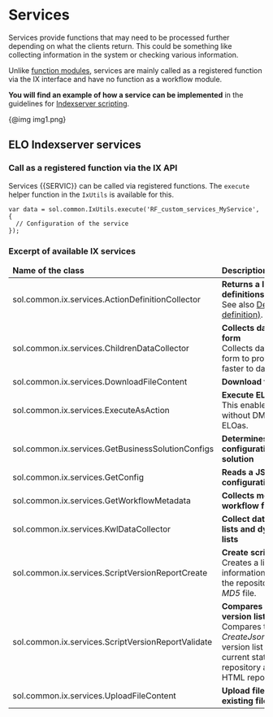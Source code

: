 <h1>Services</h1>
<p>Services provide functions that may need to be processed further depending on what the clients return. This could be something like collecting information in the system or checking various information.</p>
<p>Unlike <a
href="#!/guide/p6_Funktionsbausteine">function modules</a>, services are mainly called as a registered function via the IX interface and have no function as a workflow module.</p>
<p><span class="tag_important"><span
style='font-weight:bold'>You will find an example of how a service can be implemented</span> in the guidelines for <a
href="#!/guide/p19_Indexserver_Scripting">Indexserver scripting</a>.</span></p>
<p>{@img img1.png}</p>
<h2>ELO Indexserver services</h2>
<h3>Call as a registered function via the IX API</h3>
<p>Services {{SERVIC}} can be called via registered functions. The <code>execute</code> helper function in the <code>IxUtils</code> is available for this. </p>
<pre><code>var data = sol.common.IxUtils.execute('RF_custom_services_MyService', {
  // Configuration of the service
});
</code></pre>
<h3>Excerpt of available IX services</h3>
<table><thead><tr><td><span
style='font-weight:bold'>Name of the class</span></td><td><span
style='font-weight:bold'>Description</span></td></tr></thead><tbody><tr><td>    sol.common.ix.services.ActionDefinitionCollector</td><td><span
style='font-weight:bold'>Returns a list of all action definitions</span><br />See also <a
href="#!/guide/p21_Definition__Action_definition_">Definition (action definition)</a>.</td></tr><tr><td>    sol.common.ix.services.ChildrenDataCollector</td><td><span
style='font-weight:bold'>Collects data in condensed form</span><br />Collects data in condensed form to provide information faster to dashboards.</td></tr><tr><td>    sol.common.ix.services.DownloadFileContent</td><td><span
style='font-weight:bold'>Download file content</span></td></tr><tr><td>    sol.common.ix.services.ExecuteAsAction</td><td><span
style='font-weight:bold'>Execute ELOas rule</span><br />This enables components without DMZ to access ELOas.</td></tr><tr><td>    sol.common.ix.services.GetBusinessSolutionConfigs</td><td><span
style='font-weight:bold'>Determines all configuration files of a solution</span></td></tr><tr><td>    sol.common.ix.services.GetConfig</td><td><span
style='font-weight:bold'>Reads a JSON configuration</span></td></tr><tr><td>    sol.common.ix.services.GetWorkflowMetadata</td><td><span
style='font-weight:bold'>Collects metadata for a workflow for ELO apps</span></td></tr><tr><td>    sol.common.ix.services.KwlDataCollector</td><td><span
style='font-weight:bold'>Collect data for keyword lists and dynamic keyword lists</span></td></tr><tr><td>    sol.common.ix.services.ScriptVersionReportCreate</td><td><span
style='font-weight:bold'>Create script version list</span><br />Creates a list of version information for the scripts in the repository including the <span
style='font-style:italic'>MD5</span> file.</td></tr><tr><td>    sol.common.ix.services.ScriptVersionReportValidate</td><td><span
style='font-weight:bold'>Compares the script version list</span><br />Compares the <span
style='font-style:italic'>CreateJsonScriptVersionList</span> version list against the current status in the repository and generates an HTML report.</td></tr><tr><td>    sol.common.ix.services.UploadFileContent</td><td><span
style='font-weight:bold'>Upload file content for an existing file</span></td></tr></tbody></table>
